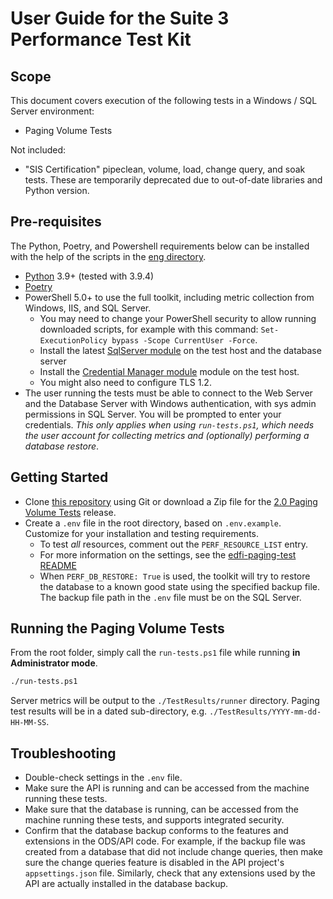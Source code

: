 # User Guide for the Suite 3 Performance Test Kit

## Scope

This document covers execution of the following tests in a Windows / SQL Server
environment:

* Paging Volume Tests

Not included:

* "SIS Certification" pipeclean, volume, load, change query, and soak tests.
  These are temporarily deprecated due to out-of-date libraries and Python
  version.

## Pre-requisites

The Python, Poetry, and Powershell requirements below can be installed
with the help of the scripts in the [eng directory](../eng).

* [Python](https://www.python.org/) 3.9+ (tested with 3.9.4)
* [Poetry](https://python-poetry.org/)
* PowerShell 5.0+ to use the full toolkit, including metric collection from
  Windows, IIS, and SQL Server.
  * You may need to change your PowerShell security to allow running downloaded
    scripts, for example with this command: `Set-ExecutionPolicy bypass -Scope
    CurrentUser -Force`.
  * Install the latest [SqlServer
    module](https://www.powershellgallery.com/packages/Sqlserver) on the
    test host and the database server
  * Install the [Credential Manager
    module](https://www.powershellgallery.com/packages/CredentialManager/2.0)
    module on the test host.
  * You might also need to configure TLS 1.2.
* The user running the tests must be able to connect to the Web Server and the
  Database Server with Windows authentication, with sys admin permissions in SQL
  Server. You will be prompted to enter your credentials. _This only applies
  when using `run-tests.ps1`, which needs the user account for collecting
  metrics and (optionally) performing a database restore_.

## Getting Started

* Clone [this
  repository](https://github.com/Ed-Fi-Exchange-OSS/Suite-3-Performance-Testing)
  using Git or download a Zip file for the [2.0 Paging Volume
  Tests](https://github.com/Ed-Fi-Exchange-OSS/Suite-3-Performance-Testing/releases)
  release.
* Create a `.env` file in the root directory, based on `.env.example`. Customize
  for your installation and testing requirements.
  * To test _all_ resources, comment out the `PERF_RESOURCE_LIST` entry.
  * For more information on the settings, see the [edfi-paging-test
    README](../src/edfi-paging-test/README.md)
  * When `PERF_DB_RESTORE: True` is used, the toolkit will try to restore the
    database to a known good state using the specified backup file. The backup
    file path in the `.env` file must be on the SQL Server.

## Running the Paging Volume Tests

From the root folder, simply call the `run-tests.ps1` file while running **in
Administrator mode**.

```bash
./run-tests.ps1
```

Server metrics will be output to the `./TestResults/runner` directory. Paging
test results will be in a dated sub-directory, e.g.
`./TestResults/YYYY-mm-dd-HH-MM-SS`.

## Troubleshooting

* Double-check settings in the `.env` file.
* Make sure the API is running and can be accessed from the machine running
  these tests.
* Make sure that the database is running, can be accessed from the machine
  running these tests, and supports integrated security.
* Confirm that the database backup conforms to the features and extensions in
  the ODS/API code. For example, if the backup file was created from a database
  that did not include change queries, then make sure the change queries feature
  is disabled in the API project's `appsettings.json` file. Similarly, check
  that any extensions used by the API are actually installed in the database
  backup.
